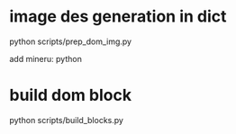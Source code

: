 # image des generation in dict

python scripts/prep_dom_img.py 

add mineru:
python 

# build dom block

python scripts/build_blocks.py